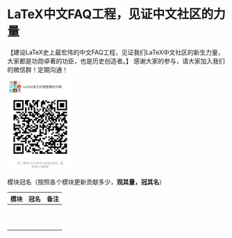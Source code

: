 # LaTeX中文FAQ工程，见证中文社区的力量



【建设LaTeX史上最宏伟的中文FAQ工程，见证我们LaTeX中文社区的新生力量，大家都是功勋卓著的功臣，也是历史创造者。】 
感谢大家的参与，请大家加入我们的微信群！定期沟通！ 

<img src="./figures/weixin_20180809210544.jpg" width="30%"/>

模块冠名（按照各个模块更新贡献多少，**观其量，冠其名**）

| 模块 | 冠名 | 备注 |
| ---- | ---- | ---- |
|      |      |      |
|      |      |      |
|      |      |      |
|      |      |      |
|      |      |      |
|      |      |      |
|      |      |      |
|      |      |      |
|      |      |      |
|      |      |      |
|      |      |      |

